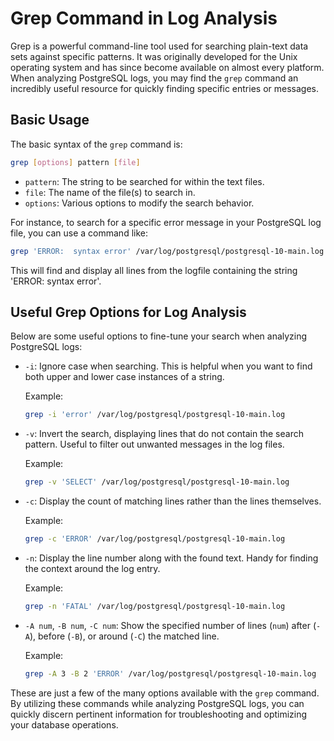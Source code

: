 # Grep Command in Log Analysis

Grep is a powerful command-line tool used for searching plain-text data sets against specific patterns. It was originally developed for the Unix operating system and has since become available on almost every platform. When analyzing PostgreSQL logs, you may find the `grep` command an incredibly useful resource for quickly finding specific entries or messages.

## Basic Usage

The basic syntax of the `grep` command is:

```sh
grep [options] pattern [file]
```

- `pattern`: The string to be searched for within the text files.
- `file`: The name of the file(s) to search in.
- `options`: Various options to modify the search behavior.

For instance, to search for a specific error message in your PostgreSQL log file, you can use a command like:

```sh
grep 'ERROR:  syntax error' /var/log/postgresql/postgresql-10-main.log
```

This will find and display all lines from the logfile containing the string 'ERROR:  syntax error'.

## Useful Grep Options for Log Analysis

Below are some useful options to fine-tune your search when analyzing PostgreSQL logs:

- `-i`: Ignore case when searching. This is helpful when you want to find both upper and lower case instances of a string.

    Example:
    ```sh
    grep -i 'error' /var/log/postgresql/postgresql-10-main.log
    ```

- `-v`: Invert the search, displaying lines that do not contain the search pattern. Useful to filter out unwanted messages in the log files.

    Example:
    ```sh
    grep -v 'SELECT' /var/log/postgresql/postgresql-10-main.log
    ```

- `-c`: Display the count of matching lines rather than the lines themselves.

    Example:
    ```sh
    grep -c 'ERROR' /var/log/postgresql/postgresql-10-main.log
    ```

- `-n`: Display the line number along with the found text. Handy for finding the context around the log entry.

    Example:
    ```sh
    grep -n 'FATAL' /var/log/postgresql/postgresql-10-main.log
    ```

- `-A num`, `-B num`, `-C num`: Show the specified number of lines (`num`) after (`-A`), before (`-B`), or around (`-C`) the matched line.

    Example:
    ```sh
    grep -A 3 -B 2 'ERROR' /var/log/postgresql/postgresql-10-main.log
    ```

These are just a few of the many options available with the `grep` command. By utilizing these commands while analyzing PostgreSQL logs, you can quickly discern pertinent information for troubleshooting and optimizing your database operations.